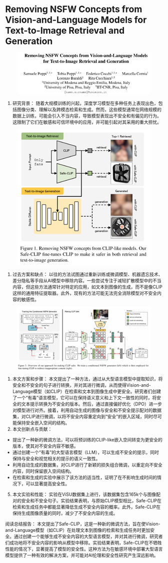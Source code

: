 # Removing NSFW Concepts from Vision-and-Language Models  for Text-to-Image Retrieval and Generation

<figure><img src="../.gitbook/assets/image.png" alt=""><figcaption></figcaption></figure>

1. 研究背景： 随着大规模训练的兴起，深度学习模型在多种任务上表现出色，包括图像分类、理解以及跨模态检索和生成。然而，这些模型通常在网络规模的数据上训练，可能会引入不当内容，导致模型表现出不安全和有偏见的行为。这限制了它们在敏感和可信环境中的应用，并可能引起对其采用的重大担忧。

<figure><img src="../.gitbook/assets/image (1).png" alt=""><figcaption></figcaption></figure>

1. 过去方案和缺点： 以往的方法试图通过重新训练或微调模型、机器遗忘技术、差分隐私等手段从AI模型中移除内容。一些尝试专注于减轻扩散模型中的不当内容，但这些方法通常针对特定的应用，如文本到图像的生成，而不是像CLIP这样的通用特征提取器。此外，现有的方法可能无法完全消除模型对不安全内容的敏感性。

<figure><img src="../.gitbook/assets/image (2).png" alt=""><figcaption></figcaption></figure>

1. 本文方案和步骤： 本文提出了一种方法，通过从大型语言模型中提取知识，将安全和不安全的句子进行转换，并对其进行微调，从而使得Vision-and-Language模型（如CLIP）在检索和文本到图像生成中更安全。研究者们创建了一个“有毒”语言模型，它可以在保持语义意义和上下文一致性的同时，将安全的文本提示转换为不安全的版本。然后，通过直接偏好优化（DPO）进一步对模型进行对齐。接着，利用自动生成的图像与安全和不安全提示配对的数据集，对CLIP进行微调，以将不安全内容重定向到“安全”的嵌入区域，同时尽可能保持安全嵌入空间的结构。
2. 本文创新点与贡献：

* 提出了一种新的微调方法，可以将预训练的CLIP-like嵌入空间转变为更安全的版本，使其对不安全内容不敏感。
* 通过创建一个“有毒”的大型语言模型（LLM），可以生成不安全的提示，同时保持与安全和视觉相关的提示的语义一致性。
* 利用自动生成的数据集，对CLIP进行了新颖的损失组合微调，以重定向不安全内容，同时保留嵌入空间结构。
* 在检索和生成的实验中展示了该方法的适当性，证明了在不影响生成时间的情况下，可以显著提高安全性。

5. 本文实验和性能： 实验在ViSU数据集上进行，该数据集包含165k个与图像配对的安全和不安全句子。实验结果表明，与原始CLIP模型相比，Safe-CLIP在检索和生成任务中都能显著降低生成不安全内容的概率。此外，Safe-CLIP在保持生成图像质量的同时，减少了不安全内容的生成。

阅读总结报告： 本文提出了Safe-CLIP，这是一种新的微调方法，旨在使Vision-and-Language模型（如CLIP）在处理文本到图像的检索和生成任务时更加安全。通过创建一个能够生成不安全内容的大型语言模型，并对其进行微调，研究者们成功地将不安全内容的影响从模型中移除。实验结果表明，Safe-CLIP在不牺牲性能的情况下，显著提高了模型的安全性。这种方法为在敏感环境中部署大型语言模型提供了一种有效的解决方案，并可能对AI伦理和安全性研究产生深远影响。
